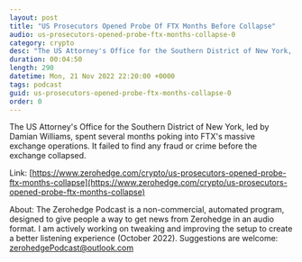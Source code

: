 ```yaml
---
layout: post
title: "US Prosecutors Opened Probe Of FTX Months Before Collapse"
audio: us-prosecutors-opened-probe-ftx-months-collapse-0
category: crypto
desc: "The US Attorney's Office for the Southern District of New York, led by Damian Williams, spent several months poking into FTX's massive exchange operations. It failed to find any fraud or crime before the exchange collapsed."
duration: 00:04:50
length: 290
datetime: Mon, 21 Nov 2022 22:20:00 +0000
tags: podcast
guid: us-prosecutors-opened-probe-ftx-months-collapse-0
order: 0
---
```

The US Attorney's Office for the Southern District of New York, led by Damian Williams, spent several months poking into FTX's massive exchange operations. It failed to find any fraud or crime before the exchange collapsed.

Link: [https://www.zerohedge.com/crypto/us-prosecutors-opened-probe-ftx-months-collapse](https://www.zerohedge.com/crypto/us-prosecutors-opened-probe-ftx-months-collapse)

About: The Zerohedge Podcast is a non-commercial, automated program, designed to give people a way to get news from Zerohedge in an audio format.  I am actively working on tweaking and improving the setup to create a better listening experience (October 2022).  Suggestions are welcome: [zerohedgePodcast@outlook.com](mailto:zerohedgePodcast@outlook.com)
